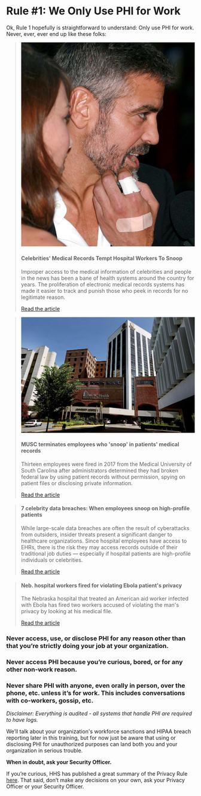 # Rule #1: We Only Use PHI for Work

Ok, Rule 1 hopefully is straightforward to understand: Only use PHI for work. Never, ever, ever end up like these folks:


> ![](../images/hipaa-workforce/articles/george-clooney_edited_custom-efea2a37321f210b1227eb5290b6d2b2897a41fc-s800-c85.jpg)
> #### Celebrities' Medical Records Tempt Hospital Workers To Snoop
> Improper access to the medical information of celebrities and people in the news has been a bane of health systems around the country for years. The proliferation of electronic medical records systems has made it easier to track and punish those who peek in records for no legitimate reason.
> 
> [Read the article](https://www.npr.org/sections/health-shots/2015/12/10/458939656/celebrities-medical-records-tempt-hospital-workers-to-snoop)


> ![](../images/hipaa-workforce/articles/597a5b37618ba.image.jpg)
> #### MUSC terminates employees who 'snoop' in patients' medical records
> Thirteen employees were fired in 2017 from the Medical University of South Carolina after administrators determined they had broken federal law by using patient records without permission, spying on patient files or disclosing private information.
> 
> [Read the article](https://www.postandcourier.com/health/musc-terminates-employees-who-snoop-in-patients-medical-records/article_b8b0abe6-1645-11e8-85e2-579077b71f57.html)


> #### 7 celebrity data breaches: When employees snoop on high-profile patients
> While large-scale data breaches are often the result of cyberattacks from outsiders, insider threats present a significant danger to healthcare organizations. Since hospital employees have access to EHRs, there is the risk they may access records outside of their traditional job duties — especially if hospital patients are high-profile individuals or celebrities.
> 
> [Read the article](https://www.beckershospitalreview.com/healthcare-information-technology/7-celebrity-data-breaches-when-employees-snoop-on-high-profile-patients.html)


> #### Neb. hospital workers fired for violating Ebola patient's privacy
> The Nebraska hospital that treated an American aid worker infected with Ebola has fired two workers accused of violating the man's privacy by looking at his medical file.
> 
> [Read the article](http://www.modernhealthcare.com/article/20140927/INFO/309279886)


### Never access, use, or disclose PHI for any reason other than that you’re strictly doing your job at your organization.

### Never access PHI because you’re curious, bored, or for any other non-work reason.

### Never share PHI with anyone, even orally in person, over the phone, etc. unless it’s for work. This includes conversations with co-workers, gossip, etc.

_Disclaimer: Everything is audited - all systems that handle PHI are required to have logs._

We’ll talk about your organization's workforce sanctions and HIPAA breach reporting later in this training, but for now just be aware that using or disclosing PHI for unauthorized purposes can land both you and your organization in serious trouble.

**When in doubt, ask your Security Officer.**

If you’re curious, HHS has published a great summary of the Privacy Rule [here](https://www.hhs.gov/hipaa/for-professionals/privacy/laws-regulations/index.html). That said, don’t make any decisions on your own, ask your Privacy Officer or your Security Officer.
